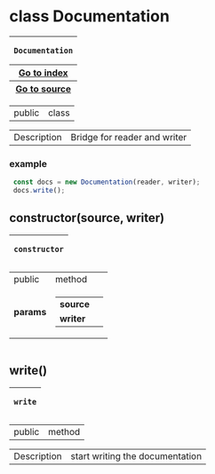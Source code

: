 
# class Documentation 


<table>
    <thead>
        <tr>
            <th colSpan="4">
                <pre><code>Documentation</code></pre>
            </th>
        </tr>
        <tr v-if="properties['kind'] === 'class'">
            <th>
                <a href="Index.md">Go to index</a>
            </th>
        </tr>
        <tr v-if="properties['kind'] === 'class'">
            <th>
                <a href="">Go to source</a>
            </th>
        </tr>
    </thead>
</table>

<table>
    <tbody>
        <tr>
            <td> public</td>
            <td>
                class
            </td>
        </tr>
    </tbody>
</table>

<table>
    <tbody>
        <tr v-if="!!properties['description']">
            <td>Description</td>
            <td colSpan="3">
                Bridge for reader and writer
            </td>
        </tr>
    </tbody>
    <tfoot>
    </tfoot>
</table>

<h3 v-if="!!properties['example']">example</h3>

 ```js
  const docs = new Documentation(reader, writer);
  docs.write();
  ```


## constructor(source, writer)



<table>
    <thead>
        <tr>
            <th colSpan="4">
                <pre><code>constructor</code></pre>
            </th>
        </tr>
    </thead>
</table>

<table>
    <tbody>
        <tr>
            <td> public</td>
            <td>
                method
            </td>
        </tr>
        <trs v-if="properties['params'].length > 0">
            <td>
                <h4>params</h4>
            </td>
            <td>
                <table>
                    <tr>                        <td><b>source</b></td>
                        <td><code></code></td>
</tr><tr>                        <td><b> writer</b></td>
                        <td><code></code></td>
</tr>                </table>
            </td>
        </trs>
    </tbody>
</table>

<table>
    <tbody>
    </tbody>
    <tfoot>
    </tfoot>
</table>


## write()



<table>
    <thead>
        <tr>
            <th colSpan="4">
                <pre><code>write</code></pre>
            </th>
        </tr>
    </thead>
</table>

<table>
    <tbody>
        <tr>
            <td> public</td>
            <td>
                method
            </td>
        </tr>
    </tbody>
</table>

<table>
    <tbody>
        <tr v-if="!!properties['description']">
            <td>Description</td>
            <td colSpan="3">
                start writing the documentation
            </td>
        </tr>
    </tbody>
    <tfoot>
    </tfoot>
</table>


